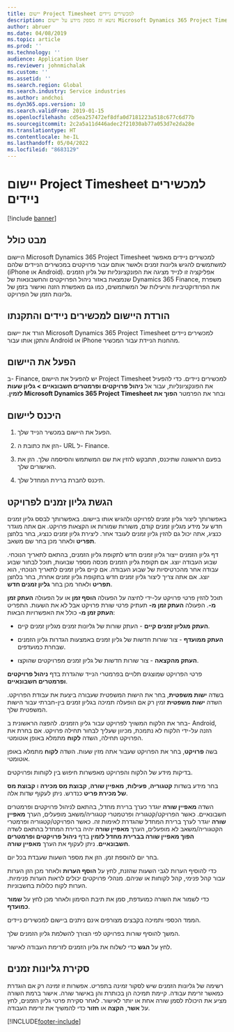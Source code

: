 ```yaml
---
title: יישום Project Timesheet למכשירים ניידים
description: נושא זה מספק מידע על יישום Microsoft Dynamics 365 Project Timesheet למכשירים ניידים. היישום Project Timesheet למכשירים ניידים מאפשר למשתמשים להגיש גליונות זמנים ולאשר אותם עבור פרויקטים במכשירים הניידים שלהם.
author: abruer
ms.date: 04/08/2019
ms.topic: article
ms.prod: ''
ms.technology: ''
audience: Application User
ms.reviewer: johnmichalak
ms.custom: ''
ms.assetid: ''
ms.search.region: Global
ms.search.industry: Service industries
ms.author: andchoi
ms.dyn365.ops.version: 10
ms.search.validFrom: 2019-01-15
ms.openlocfilehash: cd5ea257472ef8dfa0d7181223a518c677c6d77b
ms.sourcegitcommit: 2c2a5a11d446adec2f21030ab77a053d7e2da28e
ms.translationtype: HT
ms.contentlocale: he-IL
ms.lasthandoff: 05/04/2022
ms.locfileid: "8683129"
---
```

# <a name="project-timesheet-mobile-application"></a>יישום Project Timesheet למכשירים ניידים

[!include [banner](../includes/banner.md)]

## <a name="overview"></a>מבט כולל

היישום Microsoft Dynamics 365 Project Timesheet למכשירים ניידים מאפשר למשתמשים להגיש גליונות זמנים ולאשר אותם עבור פרויקטים במכשירים הניידים שלהם (iPhone או Android). אפליקציה זו לנייד מציגה את הפונקציונליות של גליון הזמנים שנמצאת באזור ניהול הפרויקטים והחשבונאות של Dynamics 365 Finance, משפרת את הפרודוקטיביות והיעילות של המשתמשים, כמו גם מאפשרת הזנה ואישור בזמן של גליונות הזמן של הפרויקט.

## <a name="download-and-install-the-mobile-app"></a>הורדת היישום למכשירים ניידים והתקנתו

הורד את יישום Microsoft Dynamics 365 Project Timesheet למכשירים ניידים והתקן אותו עבור Android או iPhone מהחנות הניידת עבור המכשיר.

## <a name="enable-the-app"></a>הפעל את היישום 

ב- Finance, יש להפעיל את היישום Project Timesheet למכשירים ניידים. כדי להפעיל את הפונקציונליות, עבור אל **‬‏‫ניהול פרויקטים ופרמטרים חשבונאיים \> גליון שעות** ובחר את הפרמטר **הפוך את Microsoft Dynamics 365 Project Timesheet לזמין**.

## <a name="sign-in-to-the-app"></a>היכנס ליישום

1.  הפעל את היישום במכשיר הנייד שלך.

2.  הזן את כתובת ה- URL ל- Finance.

3.  בפעם הראשונה שתיכנס, תתבקש להזין את שם המשתמש והסיסמה שלך. הזן את האישורים שלך.

4.  תיכנס לחברת ברירת המחדל שלך.

## <a name="submit-a-project-timesheet"></a>הגשת גליון זמנים לפרויקט

באפשרותך ליצור גליון זמנים לפרויקט ולהגיש אותו ביישום. באפשרותך לבסס גליון זמנים חדש על מידע מגליון זמנים קודם, משורות שמורות או הקצאות פרויקט. אם אתה מוגדר כנציג, אתה יכול גם להזין גליון זמנים לעובד אחר. ליצירת גליון זמנים כנציג, בחר בלחצן **תפריט** ולאחר מכן בחר שם משאב.

דף גליון הזמנים ייצור גליון זמנים חדש לתקופת גליון הזמנים, בהתאם לתאריך הנוכחי. שבוע העבודה יוצג. אם תקופת גליון הזמנים מכסה מספר שבועות, תוכל לבחור שבוע עבודה אחר מהכרטיסיות של שבוע העבודה.
אם קיים גליון זמנים לתאריך הנוכחי, הוא יוצג. אם אתה צריך ליצור גליון זמנים חדש בתקופת גליון זמנים אחרת, בחר בלחצן **תפריט** ולאחר מכן בחר **גליון זמנים חדש**.

תוכל להזין פרטי פרויקט על-ידי לחיצה על הפעולה **הוסף זמן** או על הפעולה **העתק זמן מ-**. הפעולה **העתק זמן מ-** תעתיק פרטי שורת פרויקט אבל לא את השעות. התפריט **העתק זמן מ-** כולל את האפשרויות הבאות:

- **העתק מגליון זמנים קיים** - העתק שורות של גליונות זמנים מגליון זמנים קיים.

- **העתק ממועדף** - צור שורות חדשות של גליון זמנים באמצעות הגדרות גליון הזמנים שבחרת כמועדפים.

- **העתק מהקצאה** - צור שורות חדשות של גליון זמנים מפרויקטים שהוקצו.

פרטי הפרויקט שמוצגים תלויים בפרמטרי הנייד שהגדרת בדף **ניהול פרויקטים ופרמטרים חשבונאיים**.

בשדה **ישות משפטית**, בחר את הישות המשפטית שעבורה ביצעת את עבודת הפרויקט. השדה **ישות משפטית** זמין רק אם הופעלה תמיכה בגליון זמנים בין-חברתי עבור הישות המשפטית שלך.

בחר את הלקוח המשויך לפרויקט עבור גליון הזמנים. להפצה הראשונית ב- Android, הזנה על-ידי הלקוח לא נתמכת, מכיוון שעליך לבחור תחילה פרויקט. אם בחרת את הפרויקט תחילה, השדה **לקוח** מתמלא באופן אוטומטי.

בשה **פרויקט**, בחר את הפרויקט שעבור אתה מזין שעות. השדה **לקוח** מתמלא באופן אוטומטי.

בדיקות מידע של הלקוח והפרויקט מאפשרות חיפוש בין לקוחות ופרויקטים.

בחר מידע בשדות **קטגוריה**, **פעילות**, **מאפיין שורה**, **קבוצת מס מכירה** ו **קבוצת מס של מכירת פריט** כנדרש. ניתן לעקוף שדות אלה.

השדה **מאפיין שורה** יוגדר כערך ברירת מחדל, בהתאם לניהול פרויקטים ופרמטרים חשבונאיים. כאשר הפרויקט/קטגוריה ופרטמטרי קטגוריה/משאב מופעלים, הערך **מאפיין שורה** יוגדר לערך ברירת המחדל שהגדרת לאימות זה. כאשר הפרויקט/קטגוריה ופרמטרי הקטגוריה/משאב לא מופעלים, הערך **מאפיין שורה** יהיה ברירת המחדל בהתאם לשדה **הפוך מאפיין שורה בברירת מחדל לזמין** בדף **ניהול פרויקטים ופרמטרים חשבונאיים**. ניתן לעקוף את הערך **מאפיין שורה**.

בחר יום להוספת זמן. הזן את מספר השעות שעבדת בכל יום.

כדי להוסיף הערות לגבי השעות שהזנת, לחץ על **הוסף הערות** ולאחר מכן הזן הערות עבור קהל פנימי, קהל לקוחות או שניהם.
מנהלי פרויקטים יכולים לראות הערות פנימיות. הערות לקוח כלולות בחשבוניות.

כדי לשמור את השורה כמועדפת, סמן את תיבת הסימון ולאחר מכן לחץ על **שמור כמועדף**.

הממד הכספי ותמיכה בקבצים מצורפים אינם ניתנים ביישום למכשירים ניידים.

המשך להוסיף שורות בפרויקט לפי הצורך להשלמת גליון הזמנים שלך.

לחץ על **הגש** כדי לשלוח את גליון הזמנים לזרימת העבודה לאישור.

## <a name="review-timesheets"></a>סקירת גליונות זמנים

רשימה של גליונות הזמנים שיש לסקור זמינה בתפריט. אפשרות זו זמינה רק אם הוגדרת כמאשר זרימת עבודה. קיימת תמיכה הן בכותרת והן באישור שורה. אישור ברמת השורה מציע את היכולת לסמן שורה אחת או יותר לאישור. לאחר סקירת פרטי גליון הזמנים, לחץ על **אשר**, **הקצה** או **חזור** כדי להמשיך את זרימת העבודה.


[!INCLUDE[footer-include](../includes/footer-banner.md)]